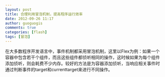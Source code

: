 ```yaml
---
layout: post
title: 合理利用冒泡机制，提高程序运行效率
date: 2012-09-26 11:17
author: guoguogis
comments: true
categories: [flash]
tags: [冒泡]
---
```

在大多数程序开发语言中，事件机制都采用冒泡机制，这里以Flex为例：如果一个容器中包含若干个组件，而且这些组件都侦听相同的操作，这时候如果为每个组件添加侦听，则会耗费不少内存。较好的方法是为容器添加侦听，当响应相关事件时通过判断事件的target和currenttarget来进行不同操作。
